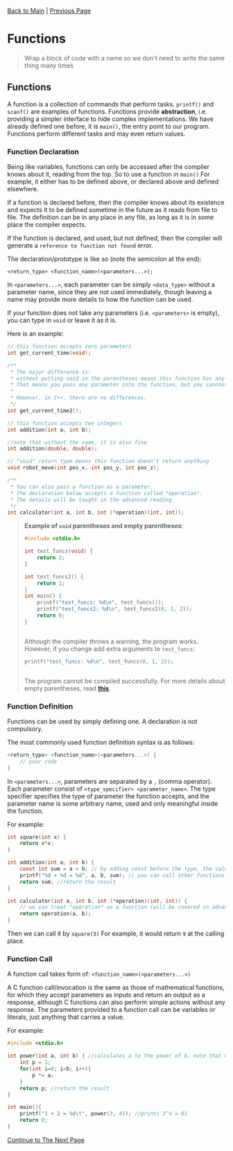 <script type="text/x-mathjax-config"> MathJax.Hub.Config({ tex2jax: { skipTags: ['script', 'noscript', 'style', 'textarea', 'pre'], inlineMath: [['$','$']] } }); </script> <script src="https://cdn.mathjax.org/mathjax/latest/MathJax.js?config=TeX-AMS-MML_HTMLorMML" type="text/javascript"></script>

[Back to Main](index.html) | [Previous Page](08_array_string.html)

# Functions

> Wrap a block of code with a name so we don't need to write the same thing many times

## Functions

A function is a collection of commands that perform tasks. `printf()` and `scanf()` are examples of functions. Functions provide **abstraction**, i.e. providing a simpler interface to hide complex implementations. We have already defined one before, it is `main()`, the entry point to our program. Functions perform different tasks and may even return values.

### Function Declaration

Being like variables, functions can only be accessed after the compiler knows about it, reading from the top. So to use a function in `main()` For example, it either has to be defined above, or declared above and defined elsewhere.

If a function is declared before, then the compiler knows about its existence and expects it to be defined sometime in the future as it reads from file to file. The definition can be in any place in any file, as long as it is in some place the compiler expects.

If the function is declared, and used, but not defined, then the compiler will generate a `reference to function not found` error.

The declaration/prototype is like so (note the semicolon at the end):
```
<return_type> <function_name>(<parameters...>);
```

In `<parameters...>`, each parameter can be simply `<data_type>` without a parameter name, since they are not used immediately, though leaving a name may provide more details to how the function can be used.

If your function does not take any parameters (i.e. `<parameters>` is empty), you can type in `void` or leave it as it is.

Here is an example:

```c
// this function accepts zero parameters
int get_current_time(void);

/**
 * The major difference is:
 * without putting void in the parentheses means this function has any number of parameters.
 * That means you pass any parameter into the function, but you cannnot access it.
 * 
 * However, in C++, there are no differences.
 */
int get_current_time2();

// this function accepts two integers
int addition(int a, int b);

//note that without the name, it is also fine
int addition(double, double);

// "void" return type means this function doesn't return anything
void robot_move(int pos_x, int pos_y, int pos_z);

/**
 * You can also pass a function as a parameter.
 * The declaration below accepts a function called "operation".
 * The details will be taught in the advanced reading.
 */
int calculator(int a, int b, int (*operation)(int, int));
```

> **Example of `void` parentheses and empty parentheses**:
>
> ```c
> #include <stdio.h>
>
> int test_funcs(void) {
>     return 2;
> }
>
> int test_funcs2() {
>     return 1;
> }
> int main() {
>     printf("test_funcs: %d\n", test_funcs());
>     printf("test_funcs2: %d\n", test_funcs2(0, 1, 2));
>     return 0;
> }
> ```
>
> <img src="https://i.imgur.com/RrAlq2F.png" alt="" data-size="original">
>
> Although the compiler throws a warning, the program works. However, if you change add extra arguments to `test_funcs`:
>
> ```c
> printf("test_funcs: %d\n", test_funcs(0, 1, 2));
> ```
>
> <img src="https://i.imgur.com/Eh1BNfZ.png" alt="" data-size="original">
>
> The program cannot be compiled successfully. For more details about empty parentheses, read [**this**](https://wiki.sei.cmu.edu/confluence/display/c/DCL20-C.+Explicitly+specify+void+when+a+function+accepts+no+arguments).

### Function Definition

Functions can be used by simply defining one. A declaration is not compulsory.

The most commonly used function definition syntax is as follows:

```c
<return_type> <function_name>(<parameters...>) {
    // your code
}
```

In `<parameters...>`, parameters are separated by a `,` (comma operator). Each parameter consist of `<type_specifier> <parameter_name>`. The type specifier specifies the type of parameter the function accepts, and the parameter name is some arbitrary name, used and only meaningful inside the function.

For example:

```c
int square(int x) {
    return x*x;
}

int addition(int a, int b) {
    const int sum = a + b; // by adding const before the type, the value of the variable is constant
    printf("%d + %d = %d", a, b, sum); // you can call other functions inside a function too!
    return sum; //return the result
}

int calculator(int a, int b, int (*operation)(int, int)) {
    // we can treat "operation" as a function (will be covered in advanced reading):
    return operation(a, b);
}
```

Then we can call it by `square(3)` For example, it would return `9` at the calling place.

### Function Call

A function call takes form of: `<function_name>(<parameters...>)`

A C function call/invocation is the same as those of mathematical functions, for which they accept parameters as inputs and return an output as a response, although C functions can also perform simple actions without any response. The parameters provided to a function call can be variables or literals, just anything that carries a value.

For example:

```c
#include <stdio.h>

int power(int a, int b) { //calculates a to the power of b, note that C does not have a**b (for evaluating powers) as in python
    int p = 1;
    for(int i=0; i<b; i++){
        p *= a;
    }
    return p; //return the result
}

int main(){
    printf("1 + 2 = %d\t", power(3, 4)); //prints 3^4 = 81 
    return 0;
}
```

[Continue to The Next Page](10_recursion.html)